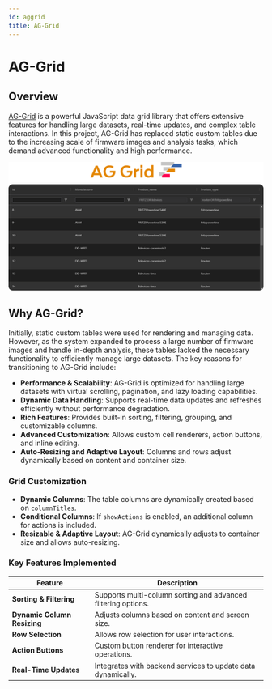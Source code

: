 ```yaml
---
id: aggrid
title: AG-Grid
---
```


# AG-Grid

## Overview

[AG-Grid](https://www.ag-grid.com/javascript-data-grid/getting-started/) is a powerful JavaScript data grid library that offers extensive features for handling large datasets, real-time updates, and complex table interactions. In this project, AG-Grid has replaced static custom tables due to the increasing scale of firmware images and analysis tasks, which demand advanced functionality and high performance.

![AG-Grid](img/ag_grid.png)

## Why AG-Grid?

Initially, static custom tables were used for rendering and managing data. However, as the system expanded to process a large number of firmware images and handle in-depth analysis, these tables lacked the necessary functionality to efficiently manage large datasets. The key reasons for transitioning to AG-Grid include:

- **Performance & Scalability**: AG-Grid is optimized for handling large datasets with virtual scrolling, pagination, and lazy loading capabilities.
- **Dynamic Data Handling**: Supports real-time data updates and refreshes efficiently without performance degradation.
- **Rich Features**: Provides built-in sorting, filtering, grouping, and customizable columns.
- **Advanced Customization**: Allows custom cell renderers, action buttons, and inline editing.
- **Auto-Resizing and Adaptive Layout**: Columns and rows adjust dynamically based on content and container size.

### Grid Customization
- **Dynamic Columns**: The table columns are dynamically created based on `columnTitles`.
- **Conditional Columns**: If `showActions` is enabled, an additional column for actions is included.
- **Resizable & Adaptive Layout**: AG-Grid dynamically adjusts to container size and allows auto-resizing.

### Key Features Implemented
| Feature                  | Description |
|--------------------------|-------------|
| **Sorting & Filtering**  | Supports multi-column sorting and advanced filtering options. |
| **Dynamic Column Resizing** | Adjusts columns based on content and screen size. |
| **Row Selection** | Allows row selection for user interactions. |
| **Action Buttons** | Custom button renderer for interactive operations. |
| **Real-Time Updates** | Integrates with backend services to update data dynamically. |